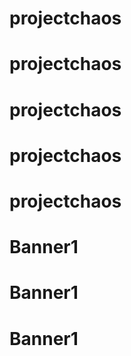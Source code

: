 # projectchaos
# projectchaos
# projectchaos
# projectchaos
# projectchaos
# Banner1
# Banner1
# Banner1
